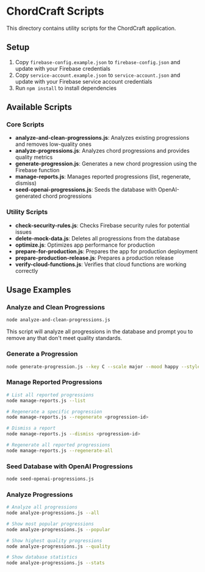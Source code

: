 # ChordCraft Scripts

This directory contains utility scripts for the ChordCraft application.

## Setup

1. Copy `firebase-config.example.json` to `firebase-config.json` and update with your Firebase credentials
2. Copy `service-account.example.json` to `service-account.json` and update with your Firebase service account credentials
3. Run `npm install` to install dependencies

## Available Scripts

### Core Scripts

- **analyze-and-clean-progressions.js**: Analyzes existing progressions and removes low-quality ones
- **analyze-progressions.js**: Analyzes chord progressions and provides quality metrics
- **generate-progression.js**: Generates a new chord progression using the Firebase function
- **manage-reports.js**: Manages reported progressions (list, regenerate, dismiss)
- **seed-openai-progressions.js**: Seeds the database with OpenAI-generated chord progressions

### Utility Scripts

- **check-security-rules.js**: Checks Firebase security rules for potential issues
- **delete-mock-data.js**: Deletes all progressions from the database
- **optimize.js**: Optimizes app performance for production
- **prepare-for-production.js**: Prepares the app for production deployment
- **prepare-production-release.js**: Prepares a production release
- **verify-cloud-functions.js**: Verifies that cloud functions are working correctly

## Usage Examples

### Analyze and Clean Progressions

```bash
node analyze-and-clean-progressions.js
```

This script will analyze all progressions in the database and prompt you to remove any that don't meet quality standards.

### Generate a Progression

```bash
node generate-progression.js --key C --scale major --mood happy --style pop
```

### Manage Reported Progressions

```bash
# List all reported progressions
node manage-reports.js --list

# Regenerate a specific progression
node manage-reports.js --regenerate <progression-id>

# Dismiss a report
node manage-reports.js --dismiss <progression-id>

# Regenerate all reported progressions
node manage-reports.js --regenerate-all
```

### Seed Database with OpenAI Progressions

```bash
node seed-openai-progressions.js
```

### Analyze Progressions

```bash
# Analyze all progressions
node analyze-progressions.js --all

# Show most popular progressions
node analyze-progressions.js --popular

# Show highest quality progressions
node analyze-progressions.js --quality

# Show database statistics
node analyze-progressions.js --stats
```
